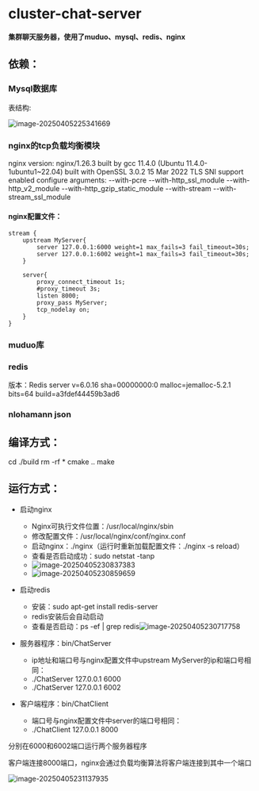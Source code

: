 # cluster-chat-server
**集群聊天服务器，使用了muduo、mysql、redis、nginx**

## 依赖：

### Mysql数据库

表结构:

![image-20250405225341669](C:\Users\侯照宇\AppData\Roaming\Typora\typora-user-images\image-20250405225341669.png)

### nginx的tcp负载均衡模块

nginx version: nginx/1.26.3
built by gcc 11.4.0 (Ubuntu 11.4.0-1ubuntu1~22.04) 
built with OpenSSL 3.0.2 15 Mar 2022
TLS SNI support enabled
configure arguments: --with-pcre --with-http_ssl_module --with-http_v2_module --with-http_gzip_static_module --with-stream --with-stream_ssl_module

#### nginx配置文件：

```
stream {
    upstream MyServer{
        server 127.0.0.1:6000 weight=1 max_fails=3 fail_timeout=30s;
        server 127.0.0.1:6002 weight=1 max_fails=3 fail_timeout=30s;
    }

    server{
        proxy_connect_timeout 1s;
        #proxy_timeout 3s;
        listen 8000;
        proxy_pass MyServer;
        tcp_nodelay on;
    }
}
```



### muduo库



### redis

版本：Redis server v=6.0.16 sha=00000000:0 malloc=jemalloc-5.2.1 bits=64 build=a3fdef44459b3ad6

### nlohamann json





## 编译方式：

cd ./build
rm -rf *
cmake ..
make

## 运行方式：

- 启动nginx
  - Nginx可执行文件位置：/usr/local/nginx/sbin
  - 修改配置文件：/usr/local/nginx/conf/nginx.conf
  - 启动nginx：./nginx（运行时重新加载配置文件：./nginx -s reload）
  - 查看是否启动成功：sudo netstat -tanp
  - ![image-20250405230837383](C:\Users\侯照宇\AppData\Roaming\Typora\typora-user-images\image-20250405230837383.png)
  - ![image-20250405230859659](C:\Users\侯照宇\AppData\Roaming\Typora\typora-user-images\image-20250405230859659.png)

- 启动redis
  - 安装：sudo apt-get install redis-server  
  - redis安装后会自动启动
  - 查看是否启动：ps -ef | grep redis![image-20250405230717758](C:\Users\侯照宇\AppData\Roaming\Typora\typora-user-images\image-20250405230717758.png)



- 服务器程序：bin/ChatServer
  - ip地址和端口号与nginx配置文件中upstream MyServer的ip和端口号相同：
  - ./ChatServer 127.0.0.1 6000
  - ./ChatServer 127.0.0.1 6002

- 客户端程序：bin/ChatClient
  - 端口号与nginx配置文件中server的端口号相同：
  - ./ChatClient 127.0.0.1 8000

分别在6000和6002端口运行两个服务器程序

客户端连接8000端口，nginx会通过负载均衡算法将客户端连接到其中一个端口

![image-20250405231137935](C:\Users\侯照宇\AppData\Roaming\Typora\typora-user-images\image-20250405231137935.png)
